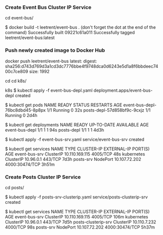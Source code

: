 ### Create Event Bus Cluster IP Service

cd event-bus/

$ docker build -t leetrent/event-bus .
(don't forget the dot at the end of the command)
Successfully built 09221c61a011
Successfully tagged leetrent/event-bus:latest

### Push newly created image to Docker Hub
docker push leetrent/event-bus
latest: digest: sha256:d743d769d3a1cd3dc7776bbe4f9748dca0d6243e5d1a8f6bbdeec7400c7ce809 size: 1992

cd cd k8s/

k8s $ kubectl apply -f event-bus-depl.yaml
deployment.apps/event-bus-depl created

$ kubectl get pods
NAME                              READY   STATUS    RESTARTS   AGE
event-bus-depl-76bc8dbd45-8p8px   1/1     Running   0          32s
posts-depl-57d858bf9c-9cxjz       1/1     Running   0          2d4h

$ kubectl get deployments
NAME             READY   UP-TO-DATE   AVAILABLE   AGE
event-bus-depl   1/1     1            1           94s
posts-depl       1/1     1            1           4d3h

$ kubectl apply -f event-bus-srv.yaml
service/event-bus-srv created

$ kubectl get services
NAME            TYPE        CLUSTER-IP       EXTERNAL-IP   PORT(S)          AGE
event-bus-srv   ClusterIP   10.110.169.115   <none>        4005/TCP         48s
kubernetes      ClusterIP   10.96.0.1        <none>        443/TCP          7d3h
posts-srv       NodePort    10.107.72.202    <none>        4000:30474/TCP   3h51m

### Create Posts Cluster IP Service

cd posts/

$ kubectl apply -f posts-srv-clusterip.yaml
service/posts-clusterip-srv created

$ kubectl get services
NAME                  TYPE        CLUSTER-IP       EXTERNAL-IP   PORT(S)          AGE
event-bus-srv         ClusterIP   10.110.169.115   <none>        4005/TCP         106m
kubernetes            ClusterIP   10.96.0.1        <none>        443/TCP          7d5h
posts-clusterip-srv   ClusterIP   10.110.7.232     <none>        4000/TCP         98s
posts-srv             NodePort    10.107.72.202    <none>        4000:30474/TCP   5h37m


